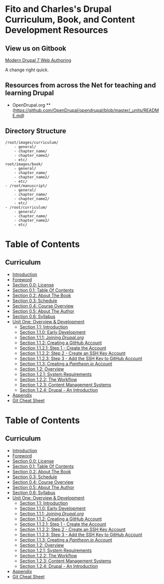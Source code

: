 # Fito and Charles's Drupal Curriculum, Book, and Content Development Resources

## View us on Gitbook

[Modern Drupal 7 Web Authoring](https://accdrupal-2016fall.gitbooks.io/modern-drupal-7-web-authoring/content/index.html "Modern Drupal 7 Web Authoring")

A change right quick.

## Resources from across the Net for teaching and learning Drupal

* OpenDrupal.org
** (https://github.com/OpenDrupal/opendrupal/blob/master/_units/README.md)

## Directory Structure

```
/root/images/curriculum/
    - general/
    - chapter_name/
    - chapter_name2/
    - etc/
root/images/book/
    - general/
    - chapter_name/
    - chapter_name2/
    - etc/
- /root/manuscript/
    - general/
    - chapter_name/
    - chapter_name2/
    - etc/
- /root/curriculum/
    - general/
    - chapter_name/
    - chapter_name2/
    - etc/
```

# Table of Contents

## Curriculum

* [Introduction](README.md)
* [Foreword](manuscript/foreword.md)
 * [Section 0.0: License](manuscript/foreword-license.md)
 * [Section 0.1: Table Of Contents](table-of-contents.md)
 * [Section 0.2: About The Book](manuscript/about-the-book.md)
 * [Section 0.3: Schedule](manuscript/schedule.md)
 * [Section 0.4: Course Overview](manuscript/course-overview.md)
 * [Section 0.5: About The Author](manuscript/about-the-authors.md)
 * [Section 0.6: Syllabus](manuscript/syllabus.md)
* [Unit One: Overview & Development](manuscript/overview-and-development.md "Unit One - Overview & Development")
  * [Section 1.1: Introduction](manuscript/introduction.md)   
   * [Section 1.1.0: Early Development](manuscript/early-development.md)
   * [Section 1.1.1: Joining _Drupal.org_](manuscript/joining-drupal-org.md)
   * [Section 1.1.2: Creating a GitHub Account](manuscript/creating-github-account.md)
    * [Section 1.1.2.1: Step 1 - Create the Account](manuscript/overview-&-development/creating-github-account/creating-github-account_step-1.md "Step 1 - Create the Account")
    * [Section 1.1.2.2: Step 2 - Create an SSH Key Account](manuscript/overview-&-development/creating-github-account/creating-github-account_step-2.md "Step 2 - Create an SSH Key Account")
    * [Section 1.1.2.3: Step 3 - Add the SSH Key to GitHub Account](manuscript/overview-&-development/creating-github-account/creating-github-account_step-3.md "Step 3 - Add the SSH Key to GitHub Account")
   * [Section 1.1.3: Creating a _Pantheon.io_ Account](manuscript/creating-pantheonio-account.md)
  * [Section 1.2: Overview](manuscript/drupal-overview.md)
   * [Section 1.2.1: System Requirements](manuscript/system-requirements.md)
   * [Section 1.2.2: The Workflow](manuscript/the-workflow.md)
   * [Section 1.2.3: Content Management Systems](manuscript/content-management-systems.md "Content Management Systems")
   * [Section 1.2.4: Drupal - An Introduction](manuscript/drupal-an-introduction.md "Drupal - An Introduction")
* [Appendix](appendix/appendix.md)
 * [Git Cheat Sheet](appendix/git-cheat-sheet.md)
 # Table of Contents

 ## Curriculum

 * [Introduction](README.md)
 * [Foreword](manuscript/foreword.md)
  * [Section 0.0: License](manuscript/foreword-license.md)
  * [Section 0.1: Table Of Contents](table-of-contents.md)
  * [Section 0.2: About The Book](manuscript/about-the-book.md)
  * [Section 0.3: Schedule](manuscript/schedule.md)
  * [Section 0.4: Course Overview](manuscript/course-overview.md)
  * [Section 0.5: About The Author](manuscript/about-the-authors.md)
  * [Section 0.6: Syllabus](manuscript/syllabus.md)
 * [Unit One: Overview & Development](manuscript/overview-and-development.md "Unit One - Overview & Development")
   * [Section 1.1: Introduction](manuscript/introduction.md)   
    * [Section 1.1.0: Early Development](manuscript/early-development.md)
    * [Section 1.1.1: Joining _Drupal.org_](manuscript/joining-drupal-org.md)
    * [Section 1.1.2: Creating a GitHub Account](manuscript/creating-github-account.md)
     * [Section 1.1.2.1: Step 1 - Create the Account](manuscript/overview-&-development/creating-github-account/creating-github-account_step-1.md "Step 1 - Create the Account")
     * [Section 1.1.2.2: Step 2 - Create an SSH Key Account](manuscript/overview-&-development/creating-github-account/creating-github-account_step-2.md "Step 2 - Create an SSH Key Account")
     * [Section 1.1.2.3: Step 3 - Add the SSH Key to GitHub Account](manuscript/overview-&-development/creating-github-account/creating-github-account_step-3.md "Step 3 - Add the SSH Key to GitHub Account")
    * [Section 1.1.3: Creating a _Pantheon.io_ Account](manuscript/creating-pantheonio-account.md)
   * [Section 1.2: Overview](manuscript/drupal-overview.md)
    * [Section 1.2.1: System Requirements](manuscript/system-requirements.md)
    * [Section 1.2.2: The Workflow](manuscript/the-workflow.md)
    * [Section 1.2.3: Content Management Systems](manuscript/content-management-systems.md "Content Management Systems")
    * [Section 1.2.4: Drupal - An Introduction](manuscript/drupal-an-introduction.md "Drupal - An Introduction")
 * [Appendix](appendix/appendix.md)
  * [Git Cheat Sheet](appendix/git-cheat-sheet.md)
